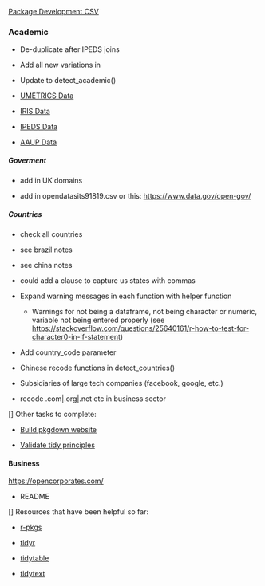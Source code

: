 
[Package Development CSV](https://docs.google.com/spreadsheets/d/1zhqUYRuQg97WCycyfMiNmMpr00Ke_bZ9G2BYpl3PYTw/edit#gid=1497511867)

### Academic 

- De-duplicate after IPEDS joins 
- Add all new variations in

- Update to detect_academic()

- [UMETRICS Data](https://www.census.gov/programs-surveys/ces/data/restricted-use-data/umetrics-data.html)

- [IRIS Data](https://iris.isr.umich.edu/research-data/access/)

- [IPEDS Data](https://nces.ed.gov/ipeds/find-your-college)

- [AAUP Data](https://www.aaup.org/2020-21-faculty-compensation-survey-results)

##### Goverment 

- add in UK domains 

- add in opendatasits91819.csv or this: https://www.data.gov/open-gov/

##### Countries 

- check all countries

- see brazil notes

- see china notes

- could add a clause to capture us states with commas

- Expand warning messages in each function with helper function 

  - Warnings for not being a dataframe, not being character or numeric, variable not being entered properly (see https://stackoverflow.com/questions/25640161/r-how-to-test-for-character0-in-if-statement)

- Add country_code parameter 

- Chinese recode functions in detect_countries()

- Subsidiaries of large tech companies (facebook, google, etc.)

- recode .com|.org|.net etc in business sector

[] Other tasks to complete: 

- [Build pkgdown website](https://pkgdown.r-lib.org/)

- [Validate tidy principles](https://principles.tidyverse.org/structure.html)

#### Business 

https://opencorporates.com/

- README 

[] Resources that have been helpful so far: 

- [r-pkgs](https://r-pkgs.org/index.html)

- [tidyr](https://github.com/tidyverse/tidyr/tree/v1.1.2/data-raw)

- [tidytable](https://github.com/markfairbanks/tidytable/blob/main/R/filter.R)

- [tidytext](https://github.com/juliasilge/tidytext/blob/master/R/dictionary_tidiers.R)
